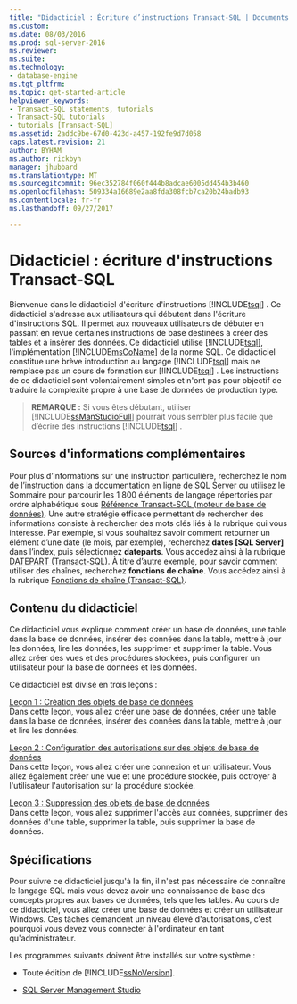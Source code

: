 ```yaml
---
title: "Didacticiel : Écriture d’instructions Transact-SQL | Documents Microsoft"
ms.custom: 
ms.date: 08/03/2016
ms.prod: sql-server-2016
ms.reviewer: 
ms.suite: 
ms.technology:
- database-engine
ms.tgt_pltfrm: 
ms.topic: get-started-article
helpviewer_keywords:
- Transact-SQL statements, tutorials
- Transact-SQL tutorials
- tutorials [Transact-SQL]
ms.assetid: 2addc9be-67d0-423d-a457-192fe9d7d058
caps.latest.revision: 21
author: BYHAM
ms.author: rickbyh
manager: jhubbard
ms.translationtype: MT
ms.sourcegitcommit: 96ec352784f060f444b8adcae6005dd454b3b460
ms.openlocfilehash: 509334a16689e2aa8fda308fcb7ca20b24badb93
ms.contentlocale: fr-fr
ms.lasthandoff: 09/27/2017

---
```

# <a name="tutorial-writing-transact-sql-statements"></a>Didacticiel : écriture d'instructions Transact-SQL
Bienvenue dans le didacticiel d'écriture d'instructions [!INCLUDE[tsql](../includes/tsql-md.md)] . Ce didacticiel s'adresse aux utilisateurs qui débutent dans l'écriture d'instructions SQL. Il permet aux nouveaux utilisateurs de débuter en passant en revue certaines instructions de base destinées à créer des tables et à insérer des données. Ce didacticiel utilise [!INCLUDE[tsql](../includes/tsql-md.md)], l'implémentation [!INCLUDE[msCoName](../includes/msconame-md.md)] de la norme SQL. Ce didacticiel constitue une brève introduction au langage [!INCLUDE[tsql](../includes/tsql-md.md)] mais ne remplace pas un cours de formation sur [!INCLUDE[tsql](../includes/tsql-md.md)] . Les instructions de ce didacticiel sont volontairement simples et n'ont pas pour objectif de traduire la complexité propre à une base de données de production type.  
  
>**REMARQUE :** Si vous êtes débutant, utiliser [!INCLUDE[ssManStudioFull](../includes/ssmanstudiofull-md.md)] pourrait vous sembler plus facile que d’écrire des instructions [!INCLUDE[tsql](../includes/tsql-md.md)] .  
  
## <a name="finding-more-information"></a>Sources d'informations complémentaires  
Pour plus d’informations sur une instruction particulière, recherchez le nom de l’instruction dans la documentation en ligne de SQL Server ou utilisez le Sommaire pour parcourir les 1 800 éléments de langage répertoriés par ordre alphabétique sous [Référence Transact-SQL &#40;moteur de base de données&#41;](../t-sql/transact-sql-reference-database-engine.md). Une autre stratégie efficace permettant de rechercher des informations consiste à rechercher des mots clés liés à la rubrique qui vous intéresse. Par exemple, si vous souhaitez savoir comment retourner un élément d’une date (le mois, par exemple), recherchez **dates [SQL Server]** dans l’index, puis sélectionnez **dateparts**. Vous accédez ainsi à la rubrique [DATEPART &#40;Transact-SQL&#41;](../t-sql/functions/datepart-transact-sql.md). À titre d’autre exemple, pour savoir comment utiliser des chaînes, recherchez **fonctions de chaîne**. Vous accédez ainsi à la rubrique [Fonctions de chaîne &#40;Transact-SQL&#41;](../t-sql/functions/string-functions-transact-sql.md).  
  
## <a name="what-you-will-learn"></a>Contenu du didacticiel  
Ce didacticiel vous explique comment créer un base de données, une table dans la base de données, insérer des données dans la table, mettre à jour les données, lire les données, les supprimer et supprimer la table. Vous allez créer des vues et des procédures stockées, puis configurer un utilisateur pour la base de données et les données.  
  
Ce didacticiel est divisé en trois leçons :  
  
[Leçon 1 : Création des objets de base de données](../t-sql/lesson-1-creating-database-objects.md)  
Dans cette leçon, vous allez créer une base de données, créer une table dans la base de données, insérer des données dans la table, mettre à jour et lire les données.  
  
[Leçon 2 : Configuration des autorisations sur des objets de base de données](../t-sql/lesson-2-configuring-permissions-on-database-objects.md)  
Dans cette leçon, vous allez créer une connexion et un utilisateur. Vous allez également créer une vue et une procédure stockée, puis octroyer à l'utilisateur l'autorisation sur la procédure stockée.  
  
[Leçon 3 : Suppression des objets de base de données](../t-sql/lesson-3-deleting-database-objects.md)  
Dans cette leçon, vous allez supprimer l'accès aux données, supprimer des données d'une table, supprimer la table, puis supprimer la base de données.  
  
## <a name="requirements"></a>Spécifications  
Pour suivre ce didacticiel jusqu'à la fin, il n'est pas nécessaire de connaître le langage SQL mais vous devez avoir une connaissance de base des concepts propres aux bases de données, tels que les tables. Au cours de ce didacticiel, vous allez créer une base de données et créer un utilisateur Windows. Ces tâches demandent un niveau élevé d'autorisations, c'est pourquoi vous devez vous connecter à l'ordinateur en tant qu'administrateur.  
  
Les programmes suivants doivent être installés sur votre système :  
  
-   Toute édition de [!INCLUDE[ssNoVersion](../includes/ssnoversion-md.md)].  
  
-  [SQL Server Management Studio](../ssms/download-sql-server-management-studio-ssms.md)  
  

 
  
  
  


